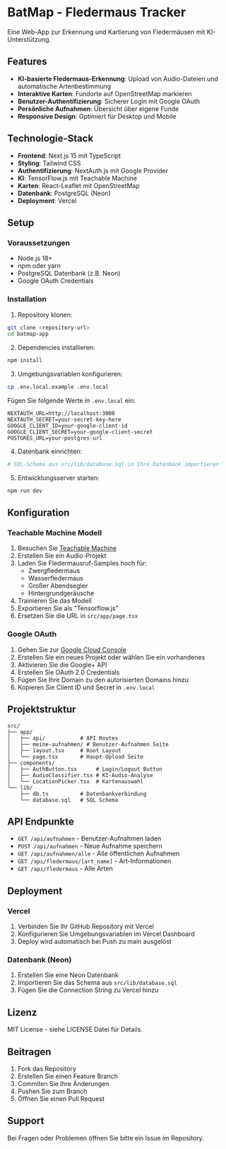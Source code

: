 # BatMap - Fledermaus Tracker

Eine Web-App zur Erkennung und Kartierung von Fledermäusen mit KI-Unterstützung.

## Features

- **KI-basierte Fledermaus-Erkennung**: Upload von Audio-Dateien und automatische Artenbestimmung
- **Interaktive Karten**: Fundorte auf OpenStreetMap markieren
- **Benutzer-Authentifizierung**: Sicherer Login mit Google OAuth
- **Persönliche Aufnahmen**: Übersicht über eigene Funde
- **Responsive Design**: Optimiert für Desktop und Mobile

## Technologie-Stack

- **Frontend**: Next.js 15 mit TypeScript
- **Styling**: Tailwind CSS
- **Authentifizierung**: NextAuth.js mit Google Provider
- **KI**: TensorFlow.js mit Teachable Machine
- **Karten**: React-Leaflet mit OpenStreetMap
- **Datenbank**: PostgreSQL (Neon)
- **Deployment**: Vercel

## Setup

### Voraussetzungen

- Node.js 18+
- npm oder yarn
- PostgreSQL Datenbank (z.B. Neon)
- Google OAuth Credentials

### Installation

1. Repository klonen:
```bash
git clone <repository-url>
cd batmap-app
```

2. Dependencies installieren:
```bash
npm install
```

3. Umgebungsvariablen konfigurieren:
```bash
cp .env.local.example .env.local
```

Fügen Sie folgende Werte in `.env.local` ein:
```
NEXTAUTH_URL=http://localhost:3000
NEXTAUTH_SECRET=your-secret-key-here
GOOGLE_CLIENT_ID=your-google-client-id
GOOGLE_CLIENT_SECRET=your-google-client-secret
POSTGRES_URL=your-postgres-url
```

4. Datenbank einrichten:
```bash
# SQL-Schema aus src/lib/database.sql in Ihre Datenbank importieren
```

5. Entwicklungsserver starten:
```bash
npm run dev
```

## Konfiguration

### Teachable Machine Modell

1. Besuchen Sie [Teachable Machine](https://teachablemachine.withgoogle.com/)
2. Erstellen Sie ein Audio-Projekt
3. Laden Sie Fledermausruf-Samples hoch für:
   - Zwergfledermaus
   - Wasserfledermaus
   - Großer Abendsegler
   - Hintergrundgeräusche
4. Trainieren Sie das Modell
5. Exportieren Sie als "Tensorflow.js"
6. Ersetzen Sie die URL in `src/app/page.tsx`

### Google OAuth

1. Gehen Sie zur [Google Cloud Console](https://console.cloud.google.com/)
2. Erstellen Sie ein neues Projekt oder wählen Sie ein vorhandenes
3. Aktivieren Sie die Google+ API
4. Erstellen Sie OAuth 2.0 Credentials
5. Fügen Sie Ihre Domain zu den autorisierten Domains hinzu
6. Kopieren Sie Client ID und Secret in `.env.local`

## Projektstruktur

```
src/
├── app/
│   ├── api/           # API Routes
│   ├── meine-aufnahmen/ # Benutzer-Aufnahmen Seite
│   ├── layout.tsx     # Root Layout
│   └── page.tsx       # Haupt-Upload Seite
├── components/
│   ├── AuthButton.tsx      # Login/Logout Button
│   ├── AudioClassifier.tsx # KI-Audio-Analyse
│   └── LocationPicker.tsx  # Kartenauswahl
└── lib/
    ├── db.ts          # Datenbankverbindung
    └── database.sql   # SQL Schema
```

## API Endpunkte

- `GET /api/aufnahmen` - Benutzer-Aufnahmen laden
- `POST /api/aufnahmen` - Neue Aufnahme speichern
- `GET /api/aufnahmen/alle` - Alle öffentlichen Aufnahmen
- `GET /api/fledermaus/[art_name]` - Art-Informationen
- `GET /api/fledermaus` - Alle Arten

## Deployment

### Vercel

1. Verbinden Sie Ihr GitHub Repository mit Vercel
2. Konfigurieren Sie Umgebungsvariablen im Vercel Dashboard
3. Deploy wird automatisch bei Push zu main ausgelöst

### Datenbank (Neon)

1. Erstellen Sie eine Neon Datenbank
2. Importieren Sie das Schema aus `src/lib/database.sql`
3. Fügen Sie die Connection String zu Vercel hinzu

## Lizenz

MIT License - siehe LICENSE Datei für Details.

## Beitragen

1. Fork das Repository
2. Erstellen Sie einen Feature Branch
3. Commiten Sie Ihre Änderungen
4. Pushen Sie zum Branch
5. Öffnen Sie einen Pull Request

## Support

Bei Fragen oder Problemen öffnen Sie bitte ein Issue im Repository.